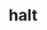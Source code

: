 ---
layout: landing_page
sidebar: qq_cli_command_reference_sidebar
summary: Listing of commands for halt
title: halt
zendesk_source: qq CLI Command Guide

---